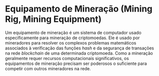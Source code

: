 # Equipamento de Mineração (Mining Rig, Mining Equipment)

Um equipamento de mineração é um sistema de computador usado especificamente para mineração de criptomoedas. Ele é usado por mineradores para resolver os complexos problemas matemáticos associados à verificação das funções _hash_ e da segurança de transações na rede _blockchain_ de uma determinada criptomoeda. Como a mineração geralmente requer recursos computacionais significativos, os equipamentos de mineração precisam ser poderosos o suficiente para competir com outros mineradores na rede.